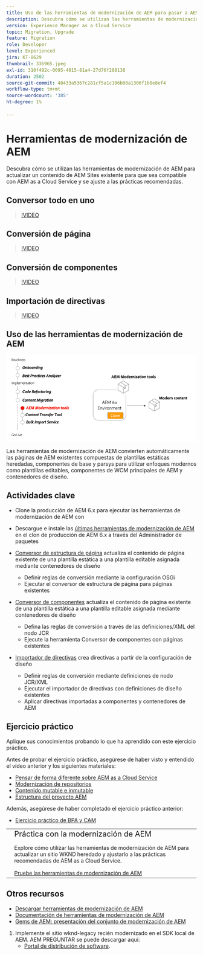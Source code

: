 ```yaml
---
title: Uso de las herramientas de modernización de AEM para pasar a AEM as a Cloud Service
description: Descubra cómo se utilizan las herramientas de modernización de AEM para actualizar un proyecto y contenido de AEM existente para que sea compatible con AEM as a Cloud Service.
version: Experience Manager as a Cloud Service
topic: Migration, Upgrade
feature: Migration
role: Developer
level: Experienced
jira: KT-8629
thumbnail: 336965.jpeg
exl-id: 310f492c-0095-4015-81a4-27d76f288138
duration: 2502
source-git-commit: 48433a5367c281cf5a1c106b08a1306f1b0e8ef4
workflow-type: tm+mt
source-wordcount: '385'
ht-degree: 1%

---
```



# Herramientas de modernización de AEM

Descubra cómo se utilizan las herramientas de modernización de AEM para actualizar un contenido de AEM Sites existente para que sea compatible con AEM as a Cloud Service y se ajuste a las prácticas recomendadas.

## Conversor todo en uno

>[!VIDEO](https://video.tv.adobe.com/v/338802?quality=12&learn=on)

## Conversión de página

>[!VIDEO](https://video.tv.adobe.com/v/338799?quality=12&learn=on)

## Conversión de componentes

>[!VIDEO](https://video.tv.adobe.com/v/338788?quality=12&learn=on)

## Importación de directivas

>[!VIDEO](https://video.tv.adobe.com/v/338797?quality=12&learn=on)

## Uso de las herramientas de modernización de AEM

![Ciclo de vida de las herramientas de modernización AEM](./assets/aem-modernization-tools.png)

Las herramientas de modernización de AEM convierten automáticamente las páginas de AEM existentes compuestas de plantillas estáticas heredadas, componentes de base y parsys para utilizar enfoques modernos como plantillas editables, componentes de WCM principales de AEM y contenedores de diseño.

## Actividades clave

+ Clone la producción de AEM 6.x para ejecutar las herramientas de modernización de AEM con
+ Descargue e instale las [últimas herramientas de modernización de AEM](https://github.com/adobe/aem-modernize-tools/releases/latest) en el clon de producción de AEM 6.x a través del Administrador de paquetes

+ [Conversor de estructura de página](https://opensource.adobe.com/aem-modernize-tools/pages/structure/about.html) actualiza el contenido de página existente de una plantilla estática a una plantilla editable asignada mediante contenedores de diseño
   + Definir reglas de conversión mediante la configuración OSGi
   + Ejecutar el conversor de estructura de página para páginas existentes

+ [Conversor de componentes](https://opensource.adobe.com/aem-modernize-tools/pages/component/about.html) actualiza el contenido de página existente de una plantilla estática a una plantilla editable asignada mediante contenedores de diseño
   + Defina las reglas de conversión a través de las definiciones/XML del nodo JCR
   + Ejecute la herramienta Conversor de componentes con páginas existentes

+ [Importador de directivas](https://opensource.adobe.com/aem-modernize-tools/pages/policy/about.html) crea directivas a partir de la configuración de diseño
   + Definir reglas de conversión mediante definiciones de nodo JCR/XML
   + Ejecutar el importador de directivas con definiciones de diseño existentes
   + Aplicar directivas importadas a componentes y contenedores de AEM

## Ejercicio práctico

Aplique sus conocimientos probando lo que ha aprendido con este ejercicio práctico.

Antes de probar el ejercicio práctico, asegúrese de haber visto y entendido el vídeo anterior y los siguientes materiales:

+ [Pensar de forma diferente sobre AEM as a Cloud Service](./introduction.md)
+ [Modernización de repositorios](./repository-modernization.md)
+ [Contenido mutable e inmutable](../../developing/basics/mutable-immutable.md)
+ [Estructura del proyecto AEM](https://experienceleague.adobe.com/docs/experience-manager-cloud-service/implementing/developing/aem-project-content-package-structure.html?lang=es)

Además, asegúrese de haber completado el ejercicio práctico anterior:

+ [Ejercicio práctico de BPA y CAM](./bpa-and-cam.md#hands-on-exercise)

<table style="border-width:0">
    <tr>
        <td style="width:150px">
            <a  rel="noreferrer"
                target="_blank"
                href="https://github.com/adobe/aem-cloud-engineering-video-series-exercises/tree/session2-migration#bootcamp---session-2-migration-methodology"><img alt="Repositorio de GitHub de ejercicios prácticos" src="./assets/github.png"/>
            </a>        
        </td>
        <td style="width:100%;margin-bottom:1rem;">
            <div style="font-size:1.25rem;font-weight:400;">Práctica con la modernización de AEM</div>
            <p style="margin:1rem 0">
                Explore cómo utilizar las herramientas de modernización de AEM para actualizar un sitio WKND heredado y ajustarlo a las prácticas recomendadas de AEM as a Cloud Service.
            </p>
            <a  rel="noreferrer"
                target="_blank"
                href="https://github.com/adobe/aem-cloud-engineering-video-series-exercises/tree/session2-migration#bootcamp---session-2-migration-methodology" class="spectrum-Button spectrum-Button--primary spectrum-Button--sizeM">
                <span class="spectrum-Button-label has-no-wrap has-text-weight-bold">Pruebe las herramientas de modernización de AEM</span>
            </a>
        </td>
    </tr>
</table>

## Otros recursos

+ [Descargar herramientas de modernización de AEM](https://github.com/adobe/aem-modernize-tools/releases/latest)
+ [Documentación de herramientas de modernización de AEM](https://opensource.adobe.com/aem-modernize-tools/)
+ [Gems de AEM: presentación del conjunto de modernización de AEM](https://helpx.adobe.com/es/experience-manager/kt/eseminars/gems/Introducing-the-AEM-Modernization-Suite.html)

1. Implemente el sitio wknd-legacy recién modernizado en el SDK local de AEM. AEM PREGUNTAR se puede descargar aquí:
   + [Portal de distribución de software](https://experience.adobe.com/#/downloads/content/software-distribution/en/general.html).
